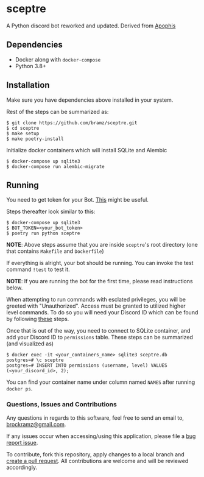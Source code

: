 # sceptre
A Python discord bot reworked and updated. Derived from [Apophis](https://github.com/packetfire/apophis)

## Dependencies
* Docker along with `docker-compose`
* Python 3.8+

## Installation
Make sure you have dependencies above installed in your system.

Rest of the steps can be summarized as:
```shell
$ git clone https://github.com/bramz/sceptre.git
$ cd sceptre
$ make setup
$ make poetry-install
```

Initialize docker containers which will install SQLite and Alembic
```shell
$ docker-compose up sqlite3
$ docker-compose run alembic-migrate
```

## Running
You need to get token for your Bot. [This](https://discordpy.readthedocs.io/en/rewrite/discord.html) might be useful.

Steps thereafter look similar to this:
```shell
$ docker-compose up sqlite3
$ BOT_TOKEN=<your_bot_token>
$ poetry run python sceptre
```

**NOTE**: Above steps assume that you are inside `sceptre`'s root directory (one that contains `Makefile` and `Dockerfile`)

If everything is alright, your bot should be running. You can invoke the test command `!test` to test it.

**NOTE**: If you are running the bot for the first time, please read instructions below.

When attempting to run commands with esclated privileges, you will be greeted with "Unauthorized".
Access must be granted to utilized higher level commands. To do so you will need your Discord ID which can be found by following [these](https://support.discordapp.com/hc/en-us/articles/206346498-Where-can-I-find-my-User-Server-Message-ID-) steps.

Once that is out of the way, you need to connect to SQLite container, and add your Discord ID to `permissions` table. These steps can be summarized (and visualized as)
```shell
$ docker exec -it <your_containers_name> sqlite3 sceptre.db
postgres=# \c sceptre
postgres=# INSERT INTO permissions (username, level) VALUES (<your_discord_id>, 2);
```

You can find your container name under column named `NAMES` after running `docker ps`.

### Questions, Issues and Contributions

Any questions in regards to this software, feel free to send an email to, [brockramz@gmail.com](mailto:brockramz@gmail.com).

If any issues occur when accessing/using this application, please file a [bug report issue](https://github.com/bramz/sceptre/issues/new).

To contribute, fork this repository, apply changes to a local branch and [create a pull request](https://github.com/bramz/sceptre/compare). All contributions are welcome and will be reviewed accordingly.